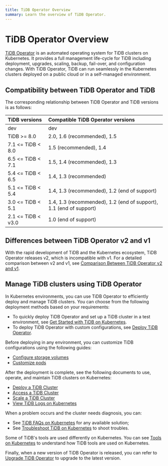 ```yaml
---
title: TiDB Operator Overview
summary: Learn the overview of TiDB Operator.
---
```


# TiDB Operator Overview

[TiDB Operator](https://github.com/pingcap/tidb-operator) is an automated operating system for TiDB clusters on Kubernetes. It provides a full management life-cycle for TiDB including deployment, upgrades, scaling, backup, fail-over, and configuration changes. With TiDB Operator, TiDB can run seamlessly in the Kubernetes clusters deployed on a public cloud or in a self-managed environment.

## Compatibility between TiDB Operator and TiDB

The corresponding relationship between TiDB Operator and TiDB versions is as follows:

| TiDB versions | Compatible TiDB Operator versions |
|:---|:---|
| dev               | dev                 |
| TiDB >= 8.0       | 2.0, 1.6 (recommended), 1.5 |
| 7.1 <= TiDB < 8.0 | 1.5 (recommended), 1.4 |
| 6.5 <= TiDB < 7.1 | 1.5, 1.4 (recommended), 1.3     |
| 5.4 <= TiDB < 6.5 | 1.4, 1.3 (recommended)   |
| 5.1 <= TiDB < 5.4 | 1.4, 1.3 (recommended), 1.2 (end of support)      |
| 3.0 <= TiDB < 5.1 | 1.4, 1.3 (recommended), 1.2 (end of support), 1.1 (end of support) |
| 2.1 <= TiDB < v3.0| 1.0 (end of support)       |

## Differences between TiDB Operator v2 and v1

With the rapid development of TiDB and the Kubernetes ecosystem, TiDB Operator releases v2, which is incompatible with v1. For a detailed comparison between v2 and v1, see [Comparison Between TiDB Operator v2 and v1](v2-vs-v1.md).

## Manage TiDB clusters using TiDB Operator

In Kubernetes environments, you can use TiDB Operator to efficiently deploy and manage TiDB clusters. You can choose from the following deployment methods based on your requirements:

- To quickly deploy TiDB Operator and set up a TiDB cluster in a test environment, see [Get Started with TiDB on Kubernetes](get-started.md).
- To deploy TiDB Operator with custom configurations, see [Deploy TiDB Operator](deploy-tidb-operator.md).

Before deploying in any environment, you can customize TiDB configurations using the following guides:

+ [Configure storage volumes](volume-configuration.md)
+ [Customize pods](overlay.md)

After the deployment is complete, see the following documents to use, operate, and maintain TiDB clusters on Kubernetes:

+ [Deploy a TiDB Cluster](deploy-tidb-cluster.md)
+ [Access a TiDB Cluster](access-tidb.md)
+ [Scale a TiDB Cluster](scale-a-tidb-cluster.md)
+ [View TiDB Logs on Kubernetes](view-logs.md)

When a problem occurs and the cluster needs diagnosis, you can:

+ See [TiDB FAQs on Kubernetes](faq.md) for any available solution;
+ See [Troubleshoot TiDB on Kubernetes](tips.md) to shoot troubles.

Some of TiDB's tools are used differently on Kubernetes. You can see [Tools on Kubernetes](tidb-toolkit.md) to understand how TiDB tools are used on Kubernetes.

Finally, when a new version of TiDB Operator is released, you can refer to [Upgrade TiDB Operator](upgrade-tidb-operator.md) to upgrade to the latest version.

